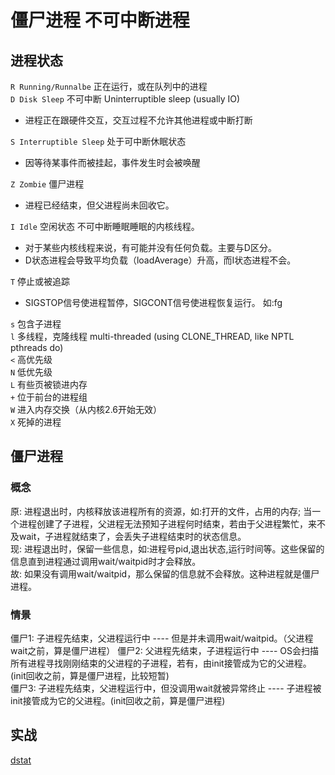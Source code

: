 # 僵尸进程 不可中断进程

## 进程状态
`R Running/Runnalbe` 正在运行，或在队列中的进程  
`D Disk Sleep` 不可中断 Uninterruptible sleep (usually IO)  
- 进程正在跟硬件交互，交互过程不允许其他进程或中断打断

`S Interruptible Sleep` 处于可中断休眠状态  
- 因等待某事件而被挂起，事件发生时会被唤醒

`Z Zombie` 僵尸进程  
- 进程已经结束，但父进程尚未回收它。

`I Idle` 空闲状态 不可中断睡眠睡眠的内核线程。  
- 对于某些内核线程来说，有可能并没有任何负载。主要与D区分。
- D状态进程会导致平均负载（loadAverage）升高，而I状态进程不会。

`T` 停止或被追踪  
- SIGSTOP信号使进程暂停，SIGCONT信号使进程恢复运行。 如:fg

`s` 包含子进程  
`l` 多线程，克隆线程 multi-threaded (using CLONE_THREAD, like NPTL pthreads do)  
`<` 高优先级  
`N` 低优先级  
`L` 有些页被锁进内存  
`+` 位于前台的进程组  
`W` 进入内存交换（从内核2.6开始无效）  
`X` 死掉的进程  

## 僵尸进程
### 概念
原: 进程退出时，内核释放该进程所有的资源，如:打开的文件，占用的内存; 当一个进程创建了子进程，父进程无法预知子进程何时结束，若由于父进程繁忙，来不及wait，子进程就结束了，会丢失子进程结束时的状态信息。   
现: 进程退出时，保留一些信息，如:进程号pid,退出状态,运行时间等。这些保留的信息直到进程通过调用wait/waitpid时才会释放。  
故: 如果没有调用wait/waitpid，那么保留的信息就不会释放。这种进程就是僵尸进程。  

### 情景
僵尸1: 子进程先结束，父进程运行中 ---- 但是并未调用wait/waitpid。（父进程wait之前，算是僵尸进程）
僵尸2: 父进程先结束，子进程运行中 ---- OS会扫描所有进程寻找刚刚结束的父进程的子进程，若有，由init接管成为它的父进程。(init回收之前，算是僵尸进程，比较短暂)  
僵尸3: 子进程先结束，父进程运行中，但没调用wait就被异常终止 ---- 子进程被init接管成为它的父进程。(init回收之前，算是僵尸进程)  

## 实战
[ dstat ](src/cmd/dstat.md)